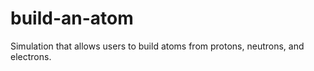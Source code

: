 build-an-atom
=============

Simulation that allows users to build atoms from protons, neutrons, and electrons.

